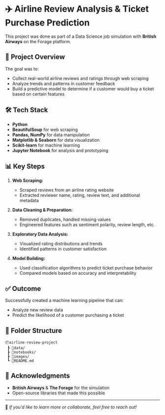 
# ✈️ Airline Review Analysis & Ticket Purchase Prediction

This project was done as part of a Data Science job simulation with **British Airways** on the Forage platform.

## 📌 Project Overview

The goal was to:
- Collect real-world airline reviews and ratings through web scraping
- Analyze trends and patterns in customer feedback
- Build a predictive model to determine if a customer would buy a ticket based on certain features

## 🛠️ Tech Stack

- **Python**
- **BeautifulSoup** for web scraping
- **Pandas, NumPy** for data manipulation
- **Matplotlib & Seaborn** for data visualization
- **Scikit-learn** for machine learning
- **Jupyter Notebook** for analysis and prototyping

## 📊 Key Steps

1. **Web Scraping:**
   - Scraped reviews from an airline rating website
   - Extracted reviewer name, rating, review text, and additional metadata

2. **Data Cleaning & Preparation:**
   - Removed duplicates, handled missing values
   - Engineered features such as sentiment polarity, review length, etc.

3. **Exploratory Data Analysis:**
   - Visualized rating distributions and trends
   - Identified patterns in customer satisfaction

4. **Model Building:**
   - Used classification algorithms to predict ticket purchase behavior
   - Compared models based on accuracy and interpretability

## ✅ Outcome

Successfully created a machine learning pipeline that can:
- Analyze new review data
- Predict the likelihood of a customer purchasing a ticket

## 📁 Folder Structure

```
📦airline-review-project
 ┣ 📜data/
 ┣ 📜notebooks/
 ┣ 📜images/
 ┗ 📜README.md
```

## 🙌 Acknowledgments

- **British Airways** & **The Forage** for the simulation
- Open-source libraries that made this possible

---

🔗 *If you'd like to learn more or collaborate, feel free to reach out!*
